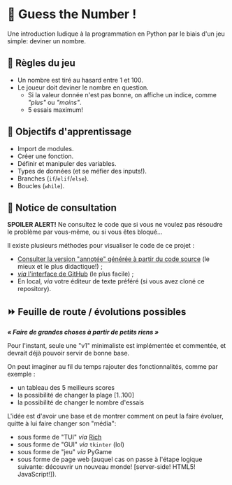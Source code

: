 # 🎲 Guess the Number !

Une introduction ludique à la programmation en Python par le biais d'un jeu simple: deviner un nombre.

## 📜 Règles du jeu

- Un nombre est tiré au hasard entre 1 et 100.
- Le joueur doit deviner le nombre en question.
  - Si la valeur donnée n'est pas bonne, on affiche un indice, comme *"plus"* ou *"moins"*.
  - 5 essais maximum!

## 🧠 Objectifs d'apprentissage

- Import de modules.
- Créer une fonction.
- Définir et manipuler des variables.
- Types de données (et se méfier des inputs!).
- Branches (`if`/`elif`/`else`).
- Boucles (`while`).

## 👀 Notice de consultation

**SPOILER ALERT!** Ne consultez le code que si vous ne voulez pas résoudre le problème par vous-même, ou si vous êtes bloqué...

Il existe plusieurs méthodes pour visualiser le code de ce projet :

- [Consulter la version "annotée" générée à partir du code source](https://philament-club.github.io/python-guess-the-number/annotated-sources/v1-simple/main.html) (le mieux et le plus didactique!) ;
- [*via* l'interface de GitHub](./v1-simple/main.py) (le plus facile) ;
- En local, *via* votre éditeur de texte préféré (si vous avez cloné ce repository).

## ⏩ Feuille de route / évolutions possibles

***« Faire de grandes choses à partir de petits riens »***

Pour l'instant, seule une "v1" minimaliste est implémentée et commentée,
et devrait déjà pouvoir servir de bonne base.

On peut imaginer au fil du temps rajouter des fonctionnalités, comme par exemple :
- un tableau des 5 meilleurs scores
- la possibilité de changer la plage [1..100]
- la possibilité de changer le nombre d'essais

L'idée est d'avoir une base et de montrer comment on peut la faire évoluer,
quitte à lui faire changer son "média":
- sous forme de "TUI" *via* [Rich](https://github.com/Textualize/rich)          
- sous forme de "GUI" *via* `tkinter` (lol)
- sous forme de "jeu" *via* PyGame
- sous forme de page web (auquel cas on passe à l'étape logique suivante:
  découvrir un nouveau monde! [server-side! HTML5! JavaScript!]).
